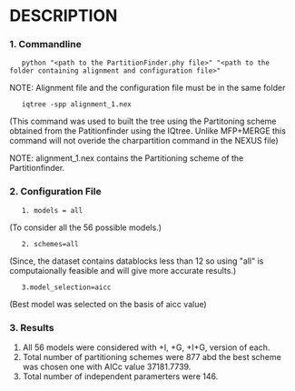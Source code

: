 # DESCRIPTION
### 1. Commandline 
       python "<path to the PartitionFinder.phy file>" "<path to the folder containing alignment and configuration file>"
NOTE: Alignment file and the configuration file must be in the same folder

       iqtree -spp alignment_1.nex 
   (This command was used to built the tree using the Partitoning scheme obtained from the Patitionfinder using the IQtree. Unlike MFP+MERGE this command will not overide the         charpartition command in the NEXUS file)
   
NOTE: alignment_1.nex contains the Partitioning scheme of the Partitionfinder.    
### 2. Configuration File 
       1. models = all
   (To consider all the 56 possible models.)
   
       2. schemes=all
   (Since, the dataset contains datablocks less than 12 so using "all" is computaionally feasible and will give more accurate results.)
   
       3.model_selection=aicc
   (Best model was selected on the basis of aicc value)   
### 3. Results
1. All 56 models were considered with +I, +G, +I+G, version of each. 
2. Total number of partitioning schemes were 877 abd the best scheme was chosen one with AICc value 37181.7739.
3. Total number of independent paramerters were 146.



     
